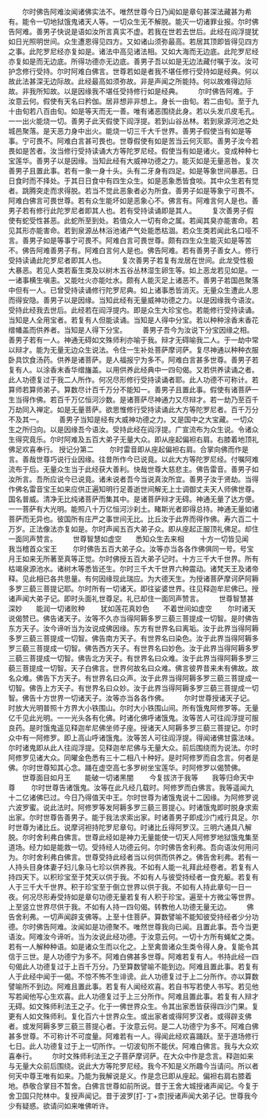 <!-- { "loadSidebar": true } -->
　　尔时佛告阿难汝闻诸佛实法不。唯然世尊今日乃闻如是章句甚深法藏甚为希有。能令一切地狱饿鬼诸天人等。一切众生无不解脱。能灭一切诸罪业报。尔时佛告阿难。善男子快说是语如汝所言真实不虚。若我在世若去世后。此经在阎浮提犹如日光照明世间。众生遭恩得见四方。又如诸山须弥最高。若居其顶即皆得见四方之事。此陀罗尼经亦复如是。诸法中高见诸法相。又如大海而无边底。此陀罗尼经亦复如是而无边底。所得功德亦无边底。善男子吾以如是无边法藏付嘱于汝。汝可护念修行受持。尔时阿难白佛言。世尊若如是者我不堪任修行受持如是经典。何以故此法甚深无边际故。此经最高如须弥故。非是声闻之所能持。何以故难得边际故。非我所知故。以是因缘我不堪任受持修行如是经典。
　　尔时佛告阿难。于汝意云何。假使有天名曰矜伽。居非想非非想上。身长一由旬。若二由旬。至于九十由旬若八百由旬。如是等天而无一善。唯有诸恶围绕此身。若以头发爪皮毛孔。一一出火能烧一切。善男子此天假使下阎浮提。若到山谷丛林。若到泉源河池之处城邑聚落。是天恶力身中出火。能烧一切三千大千世界。善男子假使当有如是等事。宁可畏不。阿难白言甚可畏也。世尊假使有如是苦当云何灭耶。善男子汝今若畏如是苦者。汝当修行受持读诵大方等陀罗尼经。假使当有如是诸火。变成种种七宝莲华。善男子以是因缘。当知此经有大威神功德之力。能灭如是无量恶咎。复次善男子且置此事。若有一象一身十头。头有二牙身有四足。如是等象世间暴恶。日日食时而不择处。于其日日食中有四生众生。如是恶象悉皆食啖。其中众生若有觉者。跳腾突走而求得脱。若当不觉此恶象者必为所食。善男子如是等象宁可畏不。阿难白佛言可畏世尊。若有众生能坏如是恶象心不。佛言有。阿难言何人是也。善男子若有修行此陀罗尼者即其人也。若有受持读诵即是其人。
　　复次善男子假使有蛇受性甚恶。此蛇所至到处。若值众人一切有命之属。若闻其臭亦能害命。若见其形亦能害命。若到泉源丛林浴池诸产气处能悉枯涸。若众生类若闻此名口哑不言。善男子如是等事宁可畏不。阿难白言可畏世尊。颇有四生众生能灭如是等苦不。佛告阿难善男子有。阿难白言何人是也。佛告阿难。若有善男子善女人。修行受持读诵此陀罗尼者即其人也。
　　复次善男子若复有龙居在世间。此龙受性极大暴恶。若见人类若畜生类及以树木五谷丛林湿生卵生等。如上恶龙若见如是。一一诸事横生嗔恚。又能吐火亦能吐水。颇有人能灭足上诸恶不。善男子若国邑聚落中但有一人。已曾受持读诵修行陀罗尼典。如上诸事悉皆消灭。无量众生遭此人恩而得安隐。善男子以是因缘。当知此经有无量威神功德之力。以是因缘我今语汝。受持此经我去世后。此经若在阎浮提内。即是众生大珍宝也。若能修行受持读诵。当知是人全用宝者。若复有人但能读诵。当知是人得中分宝。若以种种涂香末香花缯幡盖而供养者。当知是人得下分宝。
　　善男子吾今为汝说下分宝因缘之相。善男子若有一人。神通无碍如文殊师利亦喻于我。辩才无碍喻我二人。于一劫中常以辩才。能为无量无边众生说法。令住一生补处菩萨摩诃萨。复尽神通以种种衣服卧具饮食汤药。供养是诸菩萨。是人福报宁为多不。阿难白言甚多世尊。善男子若复有人。以涂香末香华缯旛盖。以用供养此经典中一四句偈。又若供养读诵之者。此人功德复过于我二人所作。何况尽形修行受持读诵者耶。此人功德不可称计。若算师若算师弟子。算数尽计百千万分不能知一。善男子且置此事。假使有诸菩萨一生当得作佛。若百千万亿恒河沙数。是诸菩萨尽神通力又尽辩才。若一劫乃至百千万劫同入禅定。如是无量菩萨。欲思惟修行受持读诵此大方等陀罗尼者。百千万分不及其一。
　　善男子当知是经有大威神功德之力。又是国中之大宝藏。一切众生之所归向。以是因缘吾今语汝。受持此经在阎浮提。广宣流布为众生说。令诸众生得究竟乐。尔时阿难及五百大弟子无量大众。即从座起偏袒右肩。右膝着地顶礼佛足欢喜奉行。
授记分第二
　　尔时雷音即从座起偏袒右肩。合掌向佛而作是言。善哉世尊巧说行业因缘。往昔所作今已说竟。以此大方等陀罗尼经。付嘱阿难流布于后。无量众生当于此经获大善利。快哉世尊大慈悲主。佛告雷音。善男子如汝所言。吾所应说今已说竟。诸未说者吾今当说真汝所宜。善男子汝于贤劫。当得作佛名雷音宝王如来应供正遍知明行足善逝世间解无上士调御丈夫天人师佛世尊。国名普威。清净无比纯诸菩萨而集其中。是诸菩萨辩才无碍。神通无量了达方便。一一菩萨有大光明。能照八十万亿恒河沙刹土。睹斯光者即得总持。神通无量如诸菩萨而无异也。彼国所有庄严之事世间无比。比丘汝于此界而得作佛。寿六百二十万岁。正法像法亦复如是。尔时声闻五百大弟子众。即从座起正服顶礼佛足。却住一面同声赞言。
　　世尊智慧如虚空　　悉知众生去来相
　　十方一切皆见闻　　我当稽首众宝王
　　尔时佛告五百大弟子众。汝等亦当各各作佛俱同一号。号宝月王如来无所著至真等正觉。尔时佛授五百大弟子记时。十方三千大千世界。所有枯竭泉源池水。诸树木等悉皆还生。尔时三千大千世界六种震动。诸梵天王及诸帝释。见此相已各共思量。有何因缘现此瑞应。为大德天生。为授诸菩萨摩诃萨阿耨多罗三藐三菩提记耶。尔时所有一切诸天。即往娑婆世界。往见释迦牟尼佛已。授诸声闻大弟子记。即时头面礼世尊足。礼已却住一面同声赞言。
　　世尊智慧甚深妙　　能润一切诸败种
　　犹如莲花真妙色　　不着世间如虚空
　　尔时诸天说偈赞已。佛告诸天子。汝等不久亦当得阿耨多罗三藐三菩提成一切智。是时佛告东方天子。汝今谛听当为汝说成佛因缘。东方有世界名曰离垢。汝于此界当得阿耨多罗三藐三菩提成一切智。佛告南方天子。有世界名曰染色。汝于此界当得阿耨多罗三藐三菩提成一切智。佛告西方天子。有世界名曰妙色。汝于此界当得阿耨多罗三藐三菩提成一切智。佛告北方天子。有世界名曰众难。汝于此界当得阿耨多罗三藐三菩提成一切智。天子白佛言。世界何故名曰众难。佛言彼界昔来未有佛故。故名众难。佛告下方天子。有世界名曰众声。汝于此界当得阿耨多罗三藐三菩提成一切智。佛告上方天子。有世界名曰众妙。汝于此界当得阿耨多罗三藐三菩提成一切智。佛告十方世界一切诸天子。汝等亦当各各作佛。
　　尔时世尊授诸天子记。时放大光明普照十方界大小铁围山。尔时大小铁围山间。所有饿鬼阿修罗等。无量亿千见此光明。一一光头各有化佛。时诸化佛呼诸饿鬼。汝等苦人可往阎浮提可服良药。是时饿鬼遥见释迦牟尼佛坐师子座。授诸天人阿耨多罗三藐三菩提记。尔时众中有一阿修罗。即上高山呼诸饿鬼。汝等苦人可往阎浮提。得闻诸佛甘露法味。尔时诸鬼即从此人往阎浮提。见释迦牟尼佛与无量大众。前后围绕而为说法。尔时阿修罗见诸大众。同曜金色悉有三十二相八十种好。是时阿修罗而自念言。何者是佛。尔时世尊知其心念。踊在虚空高七多罗树坐宝莲华。时阿修罗以偈赞佛。
　　世尊面目如月王　　能破一切诸黑闇
　　今复拔济于我等　　我等归命天中尊
　　尔时世尊告诸饿鬼。汝等在此凡经几载时。阿修罗而白佛言。我等遥闻九十二亿诸佛已过。今日乃得值天中王。尔时世尊为诸饿鬼说十二因缘。为阿修罗说六波罗蜜。说此法时。阿修罗等发阿耨多罗三藐三菩提心。时诸饿鬼即时脱身求索出家。尔时世尊告善男子。能于我法求索出家。时诸善男子即成沙门戒行具足。尔时世尊为诸比丘。说摩诃袒持陀罗尼章句。时诸比丘得阿罗汉。三明六通具八解脱。尔时舍利弗白佛言。世尊此经如是神力无量能使一切天人阿修罗地狱饿鬼集至道场。经力如是能救一切。受持经人功德云何。尔时佛告舍利弗。吾向语汝何用问为。尔时舍利弗白佛言。世尊受持此经者当以何供而供养之。佛告舍利弗。若有一人持头目身体妻子妇儿象马七珍以供养我。不如有人能一礼拜此经卷者。若复有人持四天下。以积珍宝至于梵天以供于我。不如有人与彼受持经者一食充躯。若复有人于三千大千世界。积于珍宝至于倒立世界以供于我。不如有人持此章句一日一夜。何况尽形寿受持如是章句功德无量若复有人积于珍宝。遍至十方微尘等世界。上至竖立世界尽供于我。不如有人持一四句偈。转教他人功德无量无边。
　　佛告舍利弗。一切声闻辟支佛等。上至十住菩萨。算数譬喻不能知彼受持经者少分功德。尔时佛告阿难。汝闻如是功德聚不。唯然世尊我向已闻。且置此事。吾今当更语汝。阿难汝今谛听。当为汝说此经功德。于汝意云何。一切十方所有蝇虻之类。若有一人解种种语。如是诸众生而以化之。上至禽兽诸众生类令得人身。复能令其信于三世。是人功德宁为多不。阿难白佛甚多世尊。阿难若复有人。书持此经一四句偈此人功德复过于上百千万分。乃至算数譬喻不能到边。阿难且置此事。若复有人于此经中闻于一偈。不惊不怖不生诽谤。此人功德复过于上二分所作。亦以算数譬喻所不到边。阿难且置此事。若复有人闻经欢喜。若自书写若使人书写。若见他写若闻他写心生欢喜。此人功德复过于上三分所作。阿难且置此事。若复有人辩才无碍。如文殊师利法王之子。化于一佛世界众生。令其出家悉皆获得四沙门果。复更有人如文殊师利。复化百六十世界众生。或出家者或得阿罗汉者。或得辟支佛者。或发阿耨多罗三藐三菩提心者。于汝意云何。是二人功德宁为多不。阿难白佛甚多世尊。不可称计不可度量。阿难若有一人。得闻此经欢喜踊跃。至于道场修行七日。此人功德复过于上一切所作。一切波旬所不能伏。阿难白佛言。我与大众欢喜奉行。
　　尔时文殊师利法王之子菩萨摩诃萨。在大众中作是念言。释迦如来与无量大众前后围绕。说此大方等陀罗尼经。我今不知是义所趣今当请问。所以者何天中尊王唯有如来。乃能为我解说是义。作是念已即从座起。偏袒右肩右膝着地。恭敬合掌目不暂舍。白佛言世尊如前所说。昔于王舍大城授诸声闻记。今复于舍卫国只陀林中。复授声闻记。昔于波罗[打-丁+柰]授诸声闻大弟子记。世尊我今少有疑惑。欲请问如来唯佛听许。
